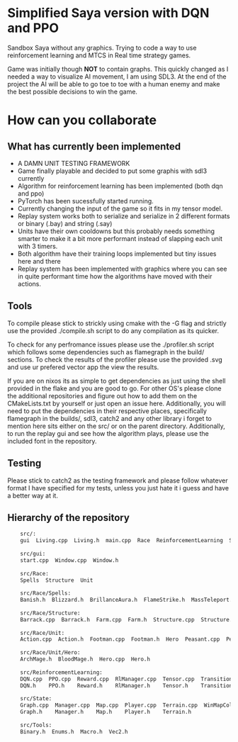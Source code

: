 # Simplified Saya version with DQN and PPO
Sandbox Saya without any graphics. Trying to code a way to use reinforcement learning and MTCS in Real time strategy games.

Game was initially though **NOT** to contain graphs. This quickly changed as I needed a way to visualize
AI movement, I am using SDL3. At the end of the project the AI will be able to go toe to toe with a human enemy and make the best
possible decisions to win the game.

# How can you collaborate

## What has currently been implemented
- A DAMN UNIT TESTING FRAMEWORK
- Game finally playable and decided to put some graphis with sdl3 currently
- Algorithm for reinforcement learning has been implemented (both dqn and ppo)
- PyTorch has been sucessfully started running.
- Currently changing the input of the game so it fits in my tensor model.
- Replay system works both to serialize and serialize in 2 different formats or binary (.bay)
and string (.say)
- Units have their own cooldowns but this probably needs something smarter to make it a bit
more performant instead of slapping each unit with 3 timers.
- Both algorithm have their training loops implemented but tiny issues here and there
- Replay system has been implemented with graphics where you can see in quite performant
time how the algorithms have moved with their actions.

## Tools
To compile please stick to strickly using cmake with the -G flag and strictly use the provided
./compile.sh script to do any compilation as its quicker.

To check for any perfromance issues please use the ./profiler.sh script which follows 
some dependencies such as flamegraph in the build/ sections. To check the results of the
profiler please use the provided .svg and use ur prefered vector app the view the results.

If you are on nixos its as simple to get dependencies as just using the shell provided in
the flake and you are good to go. For other OS's please clone the additional repositories
and figure out how to add them on the CMakeLists.txt by yourself or just open an issue here. 
Additionally, you will need to put the dependencies in their respective places, specifically
flamegraph in the builds/, sdl3, catch2 and any other library i forget to mention here sits
either on the src/ or on the parent directory. Additionally, to run the replay gui and see
how the algorithm plays, please use the included font in the repository.

## Testing

Please stick to catch2 as the testing framework and please follow whatever format I have
specified for my tests, unless you just hate it i guess and have a better way at it. 


## Hierarchy of the repository

```txt
    src/:
    gui  Living.cpp  Living.h  main.cpp  Race  ReinforcementLearning  State  Tools
    
    src/gui:
    start.cpp  Window.cpp  Window.h
    
    src/Race:
    Spells  Structure  Unit
    
    src/Race/Spells:
    Banish.h  Blizzard.h  BrillanceAura.h  FlameStrike.h  MassTeleport.h  SiphonMana.h  Spell.h
    
    src/Race/Structure:
    Barrack.cpp  Barrack.h  Farm.cpp  Farm.h  Structure.cpp  Structure.h  TownHall.cpp  TownHall.h
    
    src/Race/Unit:
    Action.cpp  Action.h  Footman.cpp  Footman.h  Hero  Peasant.cpp  Peasant.h  Unit.cpp  Unit.h
    
    src/Race/Unit/Hero:
    ArchMage.h  BloodMage.h  Hero.cpp  Hero.h
    
    src/ReinforcementLearning:
    DQN.cpp  PPO.cpp  Reward.cpp  RlManager.cpp  Tensor.cpp  Transition.cpp  ValueNetwork.cpp
    DQN.h    PPO.h    Reward.h    RlManager.h    Tensor.h    Transition.h    ValueNetwork.h
    
    src/State:
    Graph.cpp  Manager.cpp  Map.cpp  Player.cpp  Terrain.cpp  WinMapColored.h
    Graph.h    Manager.h    Map.h    Player.h    Terrain.h
    
    src/Tools:
    Binary.h  Enums.h  Macro.h  Vec2.h
```
